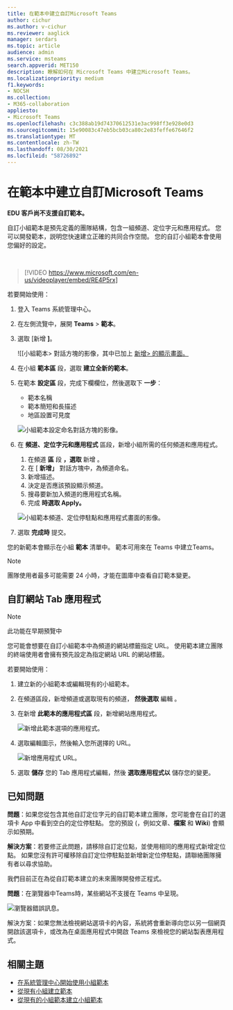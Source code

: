 ```yaml
---
title: 在範本中建立自訂Microsoft Teams
author: cichur
ms.author: v-cichur
ms.reviewer: aaglick
manager: serdars
ms.topic: article
audience: admin
ms.service: msteams
search.appverid: MET150
description: 瞭解如何在 Microsoft Teams 中建立Microsoft Teams。
ms.localizationpriority: medium
f1.keywords:
- NOCSH
ms.collection:
- M365-collaboration
appliesto:
- Microsoft Teams
ms.openlocfilehash: c3c388ab19d74370612531e3ac998ff3e928e0d3
ms.sourcegitcommit: 15e90083c47eb5bcb03ca80c2e83feffe67646f2
ms.translationtype: MT
ms.contentlocale: zh-TW
ms.lasthandoff: 08/30/2021
ms.locfileid: "58726892"
---
```

# <a name="create-a-custom-team-template-in-microsoft-teams"></a>在範本中建立自訂Microsoft Teams

**EDU 客戶尚不支援自訂範本。**

自訂小組範本是預先定義的團隊結構，包含一組頻道、定位字元和應用程式。 您可以開發範本，説明您快速建立正確的共同合作空間。 您的自訂小組範本會使用您偏好的設定。  

<br>

> [!VIDEO https://www.microsoft.com/en-us/videoplayer/embed/RE4P5rx]


若要開始使用：

1. 登入 Teams 系統管理中心。

2. 在左側流覽中，展開 **Teams**  >  **範本**。

3. 選取 [新增 **]**。

    ![[小組範本> 對話方塊的影像，其中已加上 [新增> 的顯示畫面。](media/team-templates-new.png)

4. 在小組 **範本區** 段，選取 **建立全新的範本**。

5. 在範本 **設定區** 段，完成下欄欄位，然後選取下 **一步**：
    - 範本名稱
    - 範本簡短和長描述
    - 地區設置可見度  

    ![小組範本設定命名對話方塊的影像。](media/template-add-a-name.png)

6. 在 **頻道、定位字元和應用程式** 區段，新增小組所需的任何頻道和應用程式。

    1. 在頻道 **區** 段 **，選取** 新增 。
    2. 在 [ **新增」** 對話方塊中，為頻道命名。
    3. 新增描述。
    4. 決定是否應該預設顯示頻道。
    5. 搜尋要新加入頻道的應用程式名稱。
    6. 完成 **時選取 Apply。**

    ![小組範本頻道、定位停駐點和應用程式畫面的影像。](media/template-channels-tabs-apps.png)

8. 選取 **完成時** 提交。

您的新範本會顯示在小組 **範本** 清單中。 範本可用來在 Teams 中建立Teams。

> [!Note]
> 團隊使用者最多可能需要 24 小時，才能在圖庫中查看自訂範本變更。

## <a name="customizing-website-tab-apps"></a>自訂網站 Tab 應用程式

> [!Note]
> 此功能在早期預覽中

您可能會想要在自訂小組範本中為頻道的網站標籤指定 URL。 使用範本建立團隊的終端使用者會擁有預先設定為指定網站 URL 的網站標籤。

若要開始使用：

1. 建立新的小組範本或編輯現有的小組範本。

2. 在頻道區段，新增頻道或選取現有的頻道， **然後選取** 編輯 。

3. 在新增 **此範本的應用程式區** 段，新增網站應用程式。

    ![新增此範本選項的應用程式。](media/add-an-app-template.png)

4. 選取編輯圖示，然後輸入您所選擇的 URL。

    ![新增應用程式 URL。](media/add-url-app-template.png)

5. 選取 **儲存** 您的 Tab 應用程式編輯，然後 **選取應用程式以** 儲存您的變更。

## <a name="known-issues"></a>已知問題

**問題**：如果您從包含其他自訂定位字元的自訂範本建立團隊，您可能會在自訂的選項卡 App 中看到空白的定位停駐點。 您的預設 (，例如文章、**檔案** 和 **Wiki**) 會顯示如預期。

**解決方案**：若要修正此問題，請移除自訂定位點，並使用相同的應用程式新增定位點。 如果您沒有許可權移除自訂定位停駐點並新增新定位停駐點，請聯絡團隊擁有者以尋求協助。

我們目前正在為從自訂範本建立的未來團隊開發修正程式。

**問題**：在瀏覽器中Teams時，某些網站不支援在 Teams 中呈現。

![瀏覽器錯誤訊息。](media/browser-error-message.png)

解決方案：如果您無法檢視網站選項卡的內容，系統將會重新導向您以另一個網頁開啟該選項卡，或改為在桌面應用程式中開啟 Teams 來檢視您的網站製表應用程式。

## <a name="related-topics"></a>相關主題

- [在系統管理中心開始使用小組範本](get-started-with-teams-templates-in-the-admin-console.md)
- [從現有小組建立範本](create-template-from-existing-team.md)
- [從現有的小組範本建立小組範本](create-template-from-existing-template.md)
